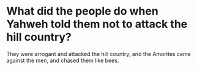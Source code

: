 # What did the people do when Yahweh told them not to attack the hill country?

They were arrogant and attacked the hill country, and the Amorites came against the men, and chased them like bees.
